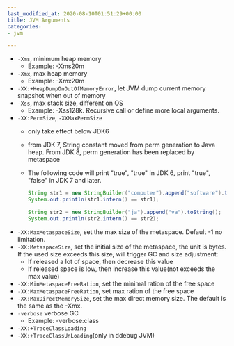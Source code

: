```yaml
---
last_modified_at: 2020-08-10T01:51:29+00:00
title: JVM Arguments
categories:
- jvm

---
```

* `-Xms`, minimum heap memory
  * Example: -Xms20m
* `-Xmx`, max heap memory
  * Example: -Xmx20m
* `-XX:+HeapDumpOnOutOfMemoryError`, let JVM dump current memory snapshot when out of memory
* `-Xss`, max stack size, different on OS
  * Example: -Xss128k. Recursive call or define more local arguments.
* `-XX:PermSize`, `-XXMaxPermSize`
  * only take effect below JDK6
  * from JDK 7, String constant moved from perm generation to Java heap. From JDK 8, perm generation has been replaced by metaspace
  * The following code will print "true", "true" in JDK 6, print "true", "false" in JDK 7 and later.

    ```java
    String str1 = new StringBuilder("computer").append("software").toString();
    System.out.println(str1.intern() == str1);
    
    String str2 = new StringBuilder("ja").append("va").toString();
    System.out.println(str2.intern() == str2);
    ```
* `-XX:MaxMetaspaceSize`, set the max size of the metaspace. Default -1 no limitation.
* `-XX:MetaspaceSize`, set the initial size of the metaspace, the unit is bytes. If the used size exceeds this size, will trigger GC and size adjustment:
  * If released a lot of space, then decrease this value
  * If released space is low, then increase this value(not exceeds the max value)
* `-XX:MinMetaspaceFreeRation`, set the minimal ration of the free space
* `-XX:MaxMetaspaceFreeRation`, set max ration of the free space
* `-XX:MaxDirectMemorySize`, set the max direct memory size. The default is the same as the -Xmx.
* `-verbose` verbose GC
  * Example: -verbose:class
* `-XX:+TraceClassLoading`
* `-XX:+TraceClassUnLoading`(only in ddebug JVM)
